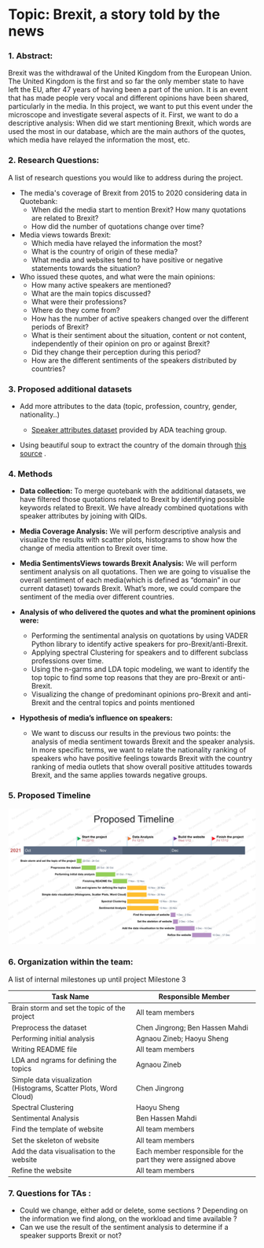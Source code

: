 # Topic: Brexit, a story told by the news

### 1. Abstract:

Brexit was the withdrawal of the United Kingdom from the European Union. The United Kingdom is the first and so far the only member state to have left the EU, after 47 years of having been a part of the union. It is an event that has made people very vocal and different opinions have been shared, particularly in the media. In this project, we want to put this event under the microscope and investigate several aspects of it. First, we want to do a descriptive analysis: When did we start mentioning Brexit, which words are used the most in our database, which are the main authors of the quotes, which media have relayed the information the most, etc. 

### 2. Research Questions: 
A list of research questions you would like to address during the project.
- The media's coverage of Brexit from 2015 to 2020 considering data in Quotebank:
	- When did the media start to mention Brexit? How many quotations are related to Brexit? 
	- How did the number of quotations change over time?
- Media views towards Brexit:
	- Which media have relayed the information the most? 
	- What is the country of origin of these media? 
	- What media and websites tend to have positive or negative statements towards the situation? 
- Who issued these quotes, and what were the main opinions:
	- How many active speakers are mentioned? 
	- What are the main topics discussed? 
	- What were their professions? 
	- Where do they come from? 
	- How has the number of active speakers changed over the different periods of Brexit? 
	- What is their sentiment about the situation, content or not content, independently of their opinion on pro or against Brexit?  
	- Did they change their perception during this period? 
	- How are the different sentiments of the speakers distributed by countries?

### 3. Proposed additional datasets 

- Add more attributes to the data (topic, profession, country, gender, nationality..)

	- [Speaker attributes dataset](https://drive.google.com/drive/folders/1VAFHacZFh0oxSxilgNByb1nlNsqznUf0) provided by ADA teaching group. 
- Using beautiful soup to extract the country of the domain through [this source](https://icannwiki.org/Country_code_top-level_domain) .

### 4. Methods 

- **Data collection:**
  To merge quotebank with the additional datasets, we have filtered those quotations related to Brexit by identifying possible keywords related to Brexit. We have already combined quotations with speaker attributes by joining with QIDs. 

- **Media Coverage Analysis:**
  We will perform descriptive analysis and visualize the results with scatter plots, histograms to show how the change of media attention to Brexit over time.

- **Media SentimentsViews towards Brexit Analysis:**
	We will perform sentiment analysis on all quotations. Then we are going to visualise the overall sentiment of each media(which is defined as “domain” in our current dataset)  towards Brexit. What’s more, we could compare the sentiment of the media over different countries.
- **Analysis of who delivered the quotes and what the prominent opinions were:**
	- Performing the sentimental analysis on quotations by using VADER Python library to identify active speakers for pro-Brexit/anti-Brexit.
	-  Applying spectral Clustering for speakers and to different subclass professions over time. 
	-  Using the n-garms and LDA topic modeling, we want to identify the top topic to find some top reasons that they are pro-Brexit or anti-Brexit. 
	-  Visualizing the change of predominant opinions pro-Brexit and anti-Brexit and the central topics and points mentioned

-  **Hypothesis of media’s influence on speakers:**
	- We want to discuss our results in the previous two points: the analysis of media sentiment towards Brexit and the speaker analysis. In more specific terms, we want to relate the nationality ranking of speakers who have positive feelings towards Brexit with the country ranking of media outlets that show overall positive attitudes towards Brexit, and the same applies towards negative groups.

### 5. Proposed Timeline
![alt text](https://github.com/epfl-ada/ada-2021-project-top-spot/blob/main/img/TimelineUpdate.png)

### 6. Organization within the team:
A list of internal milestones up until project Milestone 3

| Task Name                                                    | Responsible  Member                                          |
| ------------------------------------------------------------ | ------------------------------------------------------------ |
| Brain storm and set the topic of the project                 | All team members                                             |
| Preprocess the dataset                                       | Chen Jingrong; Ben Hassen Mahdi                              |
| Performing initial analysis                                  | Agnaou Zineb; Haoyu Sheng                                    |
| Writing README file                                          | All team members                                             |
| LDA and ngrams for defining the topics                       | Agnaou Zineb                                                 |
| Simple data visualization  (Histograms, Scatter Plots, Word Cloud) | Chen Jingrong                                                |
| Spectral Clustering                                          | Haoyu Sheng                                                  |
| Sentimental Analysis                                         | Ben Hassen Mahdi                                             |
| Find the template of website                                 | All team members                                             |
| Set the skeleton of website                                  | All team members                                             |
| Add the data visualisation to the website                    | Each member responsible for the part they were assigned  above |
| Refine the website                                           | All team members                                             |

### 7. Questions for TAs :
- Could we change, either add or delete, some sections ? Depending on the information we find along,  on the workload and time available ?
- Can we use the result of the sentiment analysis to determine if a speaker supports Brexit or not?
